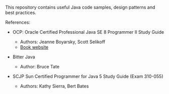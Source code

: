 This repository contains useful Java code samples, design patterns and best practices.

References:
* OCP: Oracle Certified Professional Java SE 8 Programmer II Study Guide
  * Authors: Jeanne Boyarsky, Scott Selikoff
  * [Book website](https://www.selikoff.net/java-ocp-8-programmer-ii-study-guide/)

* Bitter Java
  * Author: Bruce Tate

* SCJP Sun Certified Programmer for Java 5 Study Guide (Exam 310-055)
  * Authors: Kathy Sierra, Bert Bates

